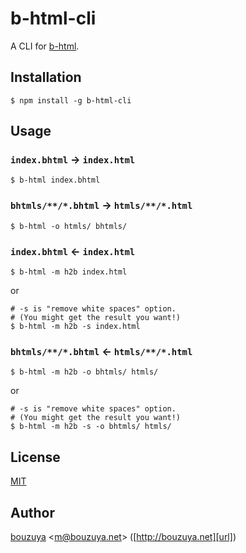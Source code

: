 # b-html-cli

A CLI for [b-html](https://github.com/b-html/b-html).

## Installation

```
$ npm install -g b-html-cli
```

## Usage

### `index.bhtml` -> `index.html`

```
$ b-html index.bhtml
```

### `bhtmls/**/*.bhtml` -> `htmls/**/*.html`

```
$ b-html -o htmls/ bhtmls/
```

### `index.bhtml` <- `index.html`

```
$ b-html -m h2b index.html
```

or

```
# -s is "remove white spaces" option.
# (You might get the result you want!)
$ b-html -m h2b -s index.html
```

### `bhtmls/**/*.bhtml` <- `htmls/**/*.html`

```
$ b-html -m h2b -o bhtmls/ htmls/
```

or

```
# -s is "remove white spaces" option.
# (You might get the result you want!)
$ b-html -m h2b -s -o bhtmls/ htmls/
```

## License

[MIT](LICENSE)

## Author

[bouzuya][user] &lt;[m@bouzuya.net][email]&gt; ([http://bouzuya.net][url])

[user]: https://github.com/bouzuya
[email]: mailto:m@bouzuya.net
[url]: http://bouzuya.net
